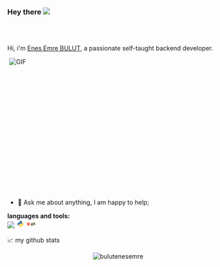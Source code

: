 ### Hey there <img src="https://media.giphy.com/media/hvRJCLFzcasrR4ia7z/giphy.gif" width="25px">

<br></br>

Hi, i'm [Enes Emre BULUT](https://www.linkedin.com/in/bulutenesemre/), a passionate self-taught backend developer.



  <img align="right" alt="GIF" src="https://github.com/abhisheknaiidu/abhisheknaiidu/blob/master/code.gif?raw=true" width="500" height="320" />
  
- 💬 Ask me about anything, I am happy to help;

**languages and tools:**  
<code><img height="20" src="[https://raw.githubusercontent.com/github/explore/80688e429a7d4ef2fca1e82350fe8e3517d3494d/topics/go/go.png](https://raw.githubusercontent.com/github/explore/80688e429a7d4ef2fca1e82350fe8e3517d3494d/topics/go/go.png)"></code>
<code><img height="20" src="https://raw.githubusercontent.com/github/explore/80688e429a7d4ef2fca1e82350fe8e3517d3494d/topics/python/python.png"></code>
<code><img height="20" src="https://raw.githubusercontent.com/github/explore/80688e429a7d4ef2fca1e82350fe8e3517d3494d/topics/git/git.png"></code>

📈 my github stats

<p align="center"> <img src="https://github-readme-stats.vercel.app/api?username=bulutenesemre&show_icons=true&theme=gotham" alt="bulutenesemre" />




